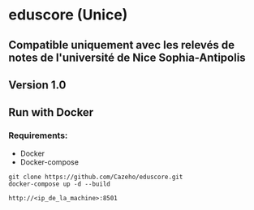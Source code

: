 # eduscore (Unice)

## Compatible uniquement avec les relevés de notes de l'université de Nice Sophia-Antipolis

## Version 1.0




## Run with Docker

### Requirements:

- Docker
- Docker-compose

```
git clone https://github.com/Cazeho/eduscore.git
docker-compose up -d --build 
```


```http://<ip_de_la_machine>:8501```
